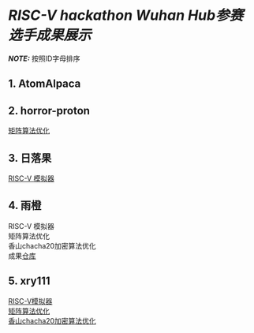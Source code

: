 # *RISC-V hackathon Wuhan Hub参赛选手成果展示*
**_NOTE:_** 按照ID字母排序
## **1. AtomAlpaca**

## **2. horror-proton**
[矩阵算法优化](https://github.com/horror-proton/matrix-multiplication-zvl256b/blob/master/solution.hpp)
## **3. 日落果**
[RISC-V 模拟器](https://github.com/purofle/riscv-hackathon)
## **4. 雨橙**
RISC-V 模拟器   
矩阵算法优化   
香山chacha20加密算法优化   
成果[仓库](https://github.com/yyc001/RVI-hackathon)
## **5. xry111**
[RISC-V模拟器](https://github.com/xry111/rv32i-emu)   
[矩阵算法优化](https://github.com/xry111/rv-matrix)   
[香山chacha20加密算法优化](https://github.com/xry111/chacha20-xiangshan)   
